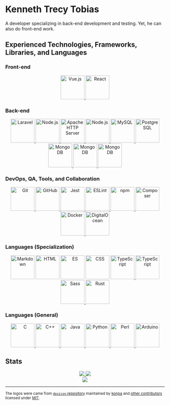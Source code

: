 # Kenneth Trecy Tobias
A developer specializing in back-end development and testing. Yet, he can also do front-end work.

## Experienced Technologies, Frameworks, Libraries, and Languages

### Front-end
<div align="center">
	<a href="https://vuejs.org/">
		<img height="75px" width="75px" title="Vue.js" src="https://cdn.jsdelivr.net/gh/devicons/devicon/icons/vuejs/vuejs-original.svg">
	</a>
	<a href="https://reactjs.org/">
		<img height="75px" width="75px" title="React" src="https://cdn.jsdelivr.net/gh/devicons/devicon/icons/react/react-original.svg">
	</a>
</div>

### Back-end
<div align="center">
	<a href="https://laravel.com/">
		<img height="75px" width="75px" title="Laravel" src="https://cdn.jsdelivr.net/gh/devicons/devicon/icons/laravel/laravel-plain.svg">
	</a>
	<a href="https://expressjs.com/">
		<img height="75px" width="75px" title="Node.js" src="https://cdn.jsdelivr.net/gh/devicons/devicon/icons/express/express-original.svg">
	</a>
	<a href="https://httpd.apache.org/">
		<img height="75px" width="75px" title="Apache HTTP Server" src="https://cdn.jsdelivr.net/gh/devicons/devicon/icons/apache/apache-original.svg">
	</a>
	<a href="https://nodejs.org/en/">
		<img height="75px" width="75px" title="Node.js" src="https://cdn.jsdelivr.net/gh/devicons/devicon/icons/nodejs/nodejs-original.svg">
	</a>
	<a href="https://mysql.com/">
		<img height="75px" width="75px" title="MySQL" src="https://cdn.jsdelivr.net/gh/devicons/devicon/icons/mysql/mysql-original.svg">
	</a>
	<a href="https://postgresql.org/">
		<img height="75px" width="75px" title="PostgreSQL" src="https://cdn.jsdelivr.net/gh/devicons/devicon/icons/postgresql/postgresql-original.svg">
	</a>
	<a href="https://www.mongodb.com/">
		<img height="75px" width="75px" title="MongoDB" src="https://cdn.jsdelivr.net/gh/devicons/devicon/icons/mongodb/mongodb-original.svg">
	</a>
	<a href="https://www.sqlite.org/index.html">
		<img height="75px" width="75px" title="MongoDB" src="https://cdn.jsdelivr.net/gh/devicons/devicon/icons/sqlite/sqlite-original.svg">
	</a>
	<a href="https://sequelize.org/">
		<img height="75px" width="75px" title="MongoDB" src="https://cdn.jsdelivr.net/gh/devicons/devicon/icons/sequelize/sequelize-original.svg">
	</a>
</div>

### DevOps, QA, Tools, and Collaboration
<div align="center">
	<a href="https://git-scm.com/">
		<img height="75px" width="75px" title="Git" src="https://cdn.jsdelivr.net/gh/devicons/devicon/icons/git/git-original.svg">
	</a>
	<a href="https://github.com/">
		<img height="75px" width="75px" title="GitHub" src="https://cdn.jsdelivr.net/gh/devicons/devicon/icons/github/github-original.svg">
	</a>
	<a href="https://jestjs.io/">
		<img height="75px" width="75px" title="Jest" src="https://cdn.jsdelivr.net/gh/devicons/devicon/icons/jest/jest-plain.svg">
	</a>
	<a href="https://eslint.org/">
		<img height="75px" width="75px" title="ESLint" src="https://cdn.jsdelivr.net/gh/devicons/devicon/icons/eslint/eslint-original.svg">
	</a>
	<a href="https://www.npmjs.com/">
		<img height="75px" width="75px" title="npm" src="https://cdn.jsdelivr.net/gh/devicons/devicon/icons/npm/npm-original-wordmark.svg">
	</a>
	<a href="https://getcomposer.org/">
		<img height="75px" width="75px" title="Composer" src="https://cdn.jsdelivr.net/gh/devicons/devicon/icons/composer/composer-original.svg">
	</a>
	<a href="https://www.docker.com/">
		<img height="75px" width="75px" title="Docker" src="https://cdn.jsdelivr.net/gh/devicons/devicon/icons/docker/docker-original.svg">
	</a>
	<a href="https://www.digitalocean.com/">
		<img height="75px" width="75px" title="DigitalOcean" src="https://cdn.jsdelivr.net/gh/devicons/devicon/icons/digitalocean/digitalocean-original.svg">
	</a>
</div>

### Languages (Specialization)
<div align="center">
	<img height="75px" width="75px" title="Markdown" src="https://cdn.jsdelivr.net/gh/devicons/devicon/icons/markdown/markdown-original.svg">
	<img height="75px" width="75px" title="HTML" src="https://cdn.jsdelivr.net/gh/devicons/devicon/icons/html5/html5-original.svg">
	<img height="75px" width="75px" title="ES" src="https://cdn.jsdelivr.net/gh/devicons/devicon/icons/javascript/javascript-original.svg">
	<img height="75px" width="75px" title="CSS" src="https://cdn.jsdelivr.net/gh/devicons/devicon/icons/css3/css3-original.svg">
	<a href="https://www.php.net/">
		<img height="75px" width="75px" title="TypeScript" src="https://cdn.jsdelivr.net/gh/devicons/devicon/icons/php/php-original.svg">
	</a>
	<a href="https://www.typescriptlang.org/">
		<img height="75px" width="75px" title="TypeScript" src="https://cdn.jsdelivr.net/gh/devicons/devicon/icons/typescript/typescript-original.svg">
	</a>
	<a href="https://sass-lang.com/">
		<img height="75px" width="75px" title="Sass" src="https://cdn.jsdelivr.net/gh/devicons/devicon/icons/sass/sass-original.svg">
	</a>
	<a href="https://www.rust-lang.org/">
		<img height="75px" width="75px" title="Rust" src="https://cdn.jsdelivr.net/gh/devicons/devicon/icons/rust/rust-plain.svg">
	</a>
</div>

### Languages (General)
<div align="center">
	<a href="https://en.cppreference.com/w/c">
		<img height="75px" width="75px" title="C" src="https://cdn.jsdelivr.net/gh/devicons/devicon/icons/c/c-original.svg">
	</a>
	<a href="https://en.cppreference.com/w/cpp">
		<img height="75px" width="75px" title="C++" src="https://cdn.jsdelivr.net/gh/devicons/devicon/icons/cplusplus/cplusplus-original.svg">
	</a>
	<a href="https://www.java.com/en/">
		<img height="75px" width="75px" title="Java" src="https://cdn.jsdelivr.net/gh/devicons/devicon/icons/java/java-original.svg">
	</a>
	<a href="https://www.python.org/">
		<img height="75px" width="75px" title="Python" src="https://cdn.jsdelivr.net/gh/devicons/devicon/icons/python/python-original.svg">
	</a>
	<a href="https://www.perl.org/">
		<img height="75px" width="75px" title="Perl" src="https://cdn.jsdelivr.net/gh/devicons/devicon/icons/perl/perl-original.svg">
	</a>
	<a href="https://www.arduino.cc/reference/en/">
		<img height="75px" width="75px" title="Arduino" src="https://cdn.jsdelivr.net/gh/devicons/devicon/icons/arduino/arduino-original.svg">
	</a>
</div>

## Stats
<div align="center">
	<a href="https://git.io/streak-stats">
		<img src="https://streak-stats.demolab.com?user=KennethTrecy&theme=dark&hide_border=true&date_format=%5BY%20%5DM%20j&background=1A1B27&currStreakLabel=6C9FF4&ring=628FDA&currStreakNum=628FDA&fire=628FDA"/>
	</a>
	<a href="https://github.com/anuraghazra/github-readme-stats">
		<img src="https://github-readme-stats-sigma-ten-24.vercel.app/api?count_private=true&username=kennethtrecy&show_icons=true&theme=tokyonight&cache_seconds=21600&hide_border=true"/>
	</a>
	<br/>
	<a href="https://github.com/anuraghazra/github-readme-stats">
		<img src="https://github-readme-stats-sigma-ten-24.vercel.app/api/top-langs/?username=kennethtrecy&theme=tokyonight&cache_seconds=21600&hide_border=true&layout=compact&langs_count=7"/>
	</a>
</div>

---

<small>The logos were came from [`devicon` repository] maintained by [konpa] and [other
contributors] licensed under [MIT].</small>

[MIT]: https://github.com/devicons/devicon/blob/master/LICENSE
[`devicon` repository]: https://github.com/konpa
[konpa]: https://github.com/konpa
[other contributors]: https://github.com/devicons/devicon/graphs/contributors
